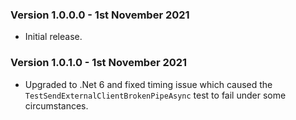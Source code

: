 ### Version 1.0.0.0 - 1st November 2021 

* Initial release.

### Version 1.0.1.0 - 1st November 2021 

* Upgraded to .Net 6 and fixed timing issue which caused the ```TestSendExternalClientBrokenPipeAsync``` test to fail under some circumstances.
